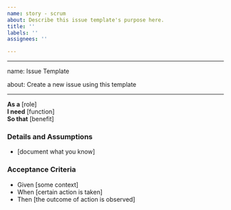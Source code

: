 ```yaml
---
name: story - scrum
about: Describe this issue template's purpose here.
title: ''
labels: ''
assignees: ''

---
```


---
name: Issue Template

about: Create a new issue using this template

---

**As a** [role]  
**I need** [function]  
**So that** [benefit]  

### Details and Assumptions
* [document what you know]  

### Acceptance Criteria     
* Given [some context]
* When [certain action is taken]
* Then [the outcome of action is observed]
